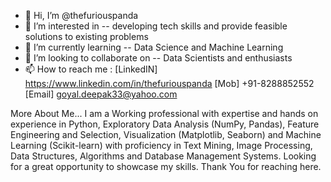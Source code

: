- 👋 Hi, I’m @thefuriouspanda
- 👀 I’m interested in -- developing tech skills and provide feasible solutions to existing problems
- 🌱 I’m currently learning -- Data Science and Machine Learning
- 💞️ I’m looking to collaborate on -- Data Scientists and enthusiasts
- 📫 How to reach me : [LinkedIN] https://www.linkedin.com/in/thefuriouspanda [Mob] +91-8288852552 
[Email] goyal.deepak33@yahoo.com

More About Me...
I am a Working professional with expertise and hands on experience in Python, Exploratory Data Analysis (NumPy, Pandas), Feature Engineering and Selection, Visualization (Matplotlib, Seaborn) and Machine Learning (Scikit-learn) with proficiency in Text Mining, Image Processing, Data Structures, Algorithms and Database Management Systems. Looking for a great opportunity to showcase my skills. Thank You for reaching here.

<!---
thefuriouspanda/thefuriouspanda is a ✨ special ✨ repository because its `README.md` (this file) appears on your GitHub profile.
You can click the Preview link to take a look at your changes.
--->
